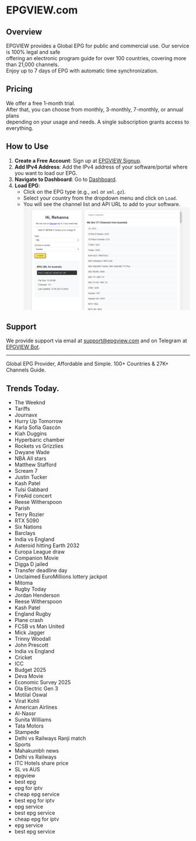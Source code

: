 # EPGVIEW.com



## Overview
EPGVIEW provides a Global EPG for public and commercial use. Our service is 100% legal and safe\
offering an electronic program guide for over 100 countries, covering more than 21,000 channels.\
Enjoy up to 7 days of EPG with automatic time synchronization.

## Pricing
We offer a free 1-month trial. \
After that, you can choose from monthly, 3-monthly, 7-monthly, or annual plans \
depending on your usage and needs. A single subscription grants access to everything.

## How to Use
1. **Create a Free Account**: Sign up at [EPGVIEW Signup](https://epgview.com/signup.php).
2. **Add IPv4 Address**: Add the IPv4 address of your software/portal where you want to load our EPG.
3. **Navigate to Dashboard**: Go to [Dashboard](https://epgview.com/dashboard.php).
4. **Load EPG**:
   - Click on the EPG type (e.g., `xml` or `xml.gz`).
   - Select your country from the dropdown menu and click on `Load`.
   - You will see the channel list and API URL to add to your software.
![EPGVIEW](img/dashboard.png)
## Support
We provide support via email at [support@epgview.com](mailto:support@epgview.com) and on Telegram at [EPGVIEW Bot](https://t.me/epgview_bot).

---

Global EPG Provider, Affordable and Simple. 100+ Countries & 27K+ Channels Guide.

## Trends Today.

- The Weeknd
- Tariffs
- Journavx
- Hurry Up Tomorrow
- Karla Sofía Gascón
- Kiah Duggins
- Hyperbaric chamber
- Rockets vs Grizzlies
- Dwyane Wade
- NBA All stars
- Matthew Stafford
- Scream 7
- Justin Tucker
- Kash Patel
- Tulsi Gabbard
- FireAid concert
- Reese Witherspoon
- Parish
- Terry Rozier
- RTX 5090
- Six Nations
- Barclays
- India vs England
- Asteroid hitting Earth 2032
- Europa League draw
- Companion Movie
- Digga D jailed
- Transfer deadline day
- Unclaimed EuroMillions lottery jackpot
- Mitoma
- Rugby Today
- Jordan Henderson
- Reese Witherspoon
- Kash Patel
- England Rugby
- Plane crash
- FCSB vs Man United
- Mick Jagger
- Trinny Woodall
- John Prescott
- India vs England
- Cricket
- ICC
- Budget 2025
- Deva Movie
- Economic Survey 2025
- Ola Electric Gen 3
- Motilal Oswal
- Virat Kohli
- American Airlines
- Al-Nassr
- Sunita Williams
- Tata Motors
- Stampede
- Delhi vs Railways Ranji match
- Sports
- Mahakumbh news
- Delhi vs Railways
- ITC Hotels share price
- SL vs AUS
- epgview
- best epg
- epg for iptv
- cheap epg service
- best epg for iptv
- epg service
- best epg service
- cheap epg for iptv
- epg service
- best epg service
